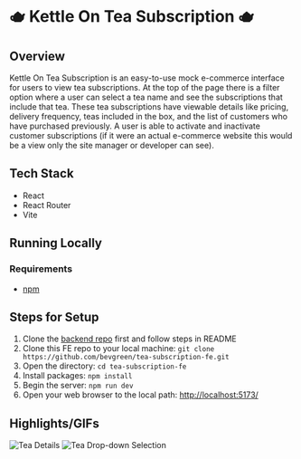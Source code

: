 #  🫖 Kettle On Tea Subscription 🫖

## Overview

Kettle On Tea Subscription is an easy-to-use mock e-commerce interface for users to view tea subscriptions. At the top of the page there is a filter option where a user can select a tea name and see the subscriptions that include that tea. These tea subscriptions have viewable details like pricing, delivery frequency, teas included in the box, and the list of customers who have purchased previously. A user is able to activate and inactivate customer subscriptions (if it were an actual e-commerce website this would be a view only the site manager or developer can see). 

## Tech Stack
- React
- React Router
- Vite

## Running Locally

### Requirements
- [npm](https://docs.npmjs.com/downloading-and-installing-node-js-and-npm)

## Steps for Setup
1. Clone the [backend repo](https://github.com/bevgreen/tea-subscription-be) first and follow steps in README 
2. Clone this FE repo to your local machine: `git clone https://github.com/bevgreen/tea-subscription-fe.git`
3. Open the directory: `cd tea-subscription-fe`
4. Install packages: `npm install`
5. Begin the server: `npm run dev`
6. Open your web browser to the local path: [http://localhost:5173/](http://localhost:5173/)

## Highlights/GIFs
![Tea Details](https://media3.giphy.com/media/v1.Y2lkPTc5MGI3NjExOWpwbHQweGZ4eThkMDI3dnh1YW4wNHJjdnlzejF1bG1uOXM2dGE3ZyZlcD12MV9pbnRlcm5hbF9naWZfYnlfaWQmY3Q9Zw/DoYy4lWrjWtP4g6dxC/giphy.gif)
![Tea Drop-down Selection](https://media2.giphy.com/media/v1.Y2lkPTc5MGI3NjExNWttbmQwNW9saXN5NnJoZnAzamp1YWU4bW96N3ZlbTJlc3g1Y2EwcyZlcD12MV9pbnRlcm5hbF9naWZfYnlfaWQmY3Q9Zw/PpIOzwL5cEXA6wdDyH/giphy.gif)
